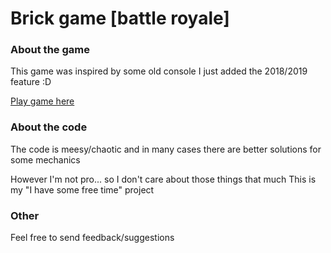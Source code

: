 # Brick game [battle royale]

### About the game
This game was inspired by some old console 
I just added the 2018/2019 feature :D

[Play game here](https://brickgamebr.herokuapp.com/)

### About the code
The code is meesy/chaotic and in many cases there are better solutions for some mechanics 

However I'm not pro... so I don't care about those things that much
This is my "I have some free time" project

### Other
Feel free to send feedback/suggestions
